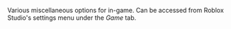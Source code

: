 Various miscellaneous options for in-game. Can be accessed from Roblox Studio's settings menu under the _Game_ tab.
